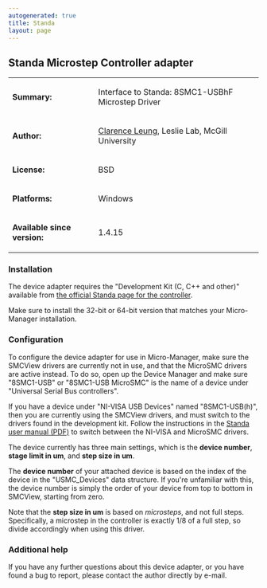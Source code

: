 ```yaml
---
autogenerated: true
title: Standa
layout: page
---
```


## Standa Microstep Controller adapter

<table cellspacing=3>
<tr>
<td markdown="1">

**Summary:**

</td>
<td markdown="1" valign="top">

Interface to Standa: 8SMC1-USBhF Microstep Driver

</td>
</tr>
<tr>
<td markdown="1">

**Author:**

</td>
<td markdown="1">

[Clarence Leung](mailto:clarence.leung@mail.mcgill.ca), Leslie Lab,
McGill University

</td>
</tr>
<tr>
<td markdown="1">

**License:**

</td>
<td markdown="1">

BSD

</td>
</tr>
<tr>
<td markdown="1">

**Platforms:**

</td>
<td markdown="1">

Windows

</td>
</tr>
<tr>
<td markdown="1">

**Available since version:**

</td>
<td markdown="1">

1.4.15

</td>
</table>

### Installation

The device adapter requires the "Development Kit (C, C++ and other)"
available from [the official Standa page for the
controller](http://www.standa.lt/products/catalog/motorised_positioners?item=175&prod=microstep_driver_usb_interface).

Make sure to install the 32-bit or 64-bit version that matches your
Micro-Manager installation.

### Configuration

To configure the device adapter for use in Micro-Manager, make sure the
SMCView drivers are currently not in use, and that the MicroSMC drivers
are active instead. To do so, open up the Device Manager and make sure
"8SMC1-USB" or "8SMC1-USB MicroSMC" is the name of a device under
"Universal Serial Bus controllers".

If you have a device under "NI-VISA USB Devices" named "8SMC1-USB(h)",
then you are currently using the SMCView drivers, and must switch to the
drivers found in the development kit. Follow the instructions in the
[Standa user manual
(PDF)](http://www.standa.lt/files/usb/8SMC1-USBhF%20User%20Manual.pdf)
to switch between the NI-VISA and MicroSMC drivers.

The device currently has three main settings, which is the **device
number**, **stage limit in um**, and **step size in um**.

The **device number** of your attached device is based on the index of
the device in the "USMC\_Devices" data structure. If you're unfamiliar
with this, the device number is simply the order of your device from top
to bottom in SMCView, starting from zero.

Note that the **step size in um** is based on *microsteps*, and not full
steps. Specifically, a microstep in the controller is exactly 1/8 of a
full step, so divide accordingly when using this driver.

### Additional help

If you have any further questions about this device adapter, or you have
found a bug to report, please contact the author directly by e-mail.
